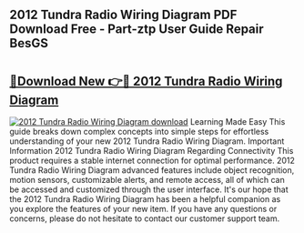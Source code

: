 ## 2012 Tundra Radio Wiring Diagram PDF Download Free - Part-ztp User Guide Repair BesGS

# <h2><a href="http://dfpizct.blite.top/?on=2012+Tundra+Radio+Wiring+Diagram">🔗Download New 👉🔴 2012 Tundra Radio Wiring Diagram</a></h2>

[![2012 Tundra Radio Wiring Diagram download](https://i.imgur.com/lujVjoI.png)](http://dfpizct.blite.top/?on=2012+Tundra+Radio+Wiring+Diagram)
Learning Made Easy This guide breaks down complex concepts into simple steps for effortless understanding of your new 2012 Tundra Radio Wiring Diagram. Important Information 2012 Tundra Radio Wiring Diagram Regarding Connectivity This product requires a stable internet connection for optimal performance. 2012 Tundra Radio Wiring Diagram advanced features include object recognition, motion sensors, customizable alerts, and remote access, all of which can be accessed and customized through the user interface. It's our hope that the 2012 Tundra Radio Wiring Diagram has been a helpful companion as you explore the features of your new item. If you have any questions or concerns, please do not hesitate to contact our customer support team.
